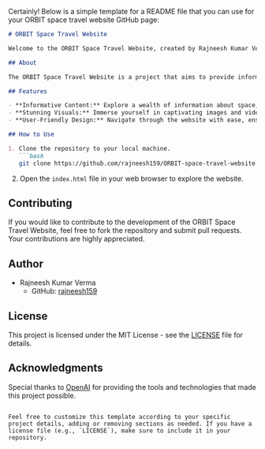 Certainly! Below is a simple template for a README file that you can use for your ORBIT space travel website GitHub page:

```markdown
# ORBIT Space Travel Website

Welcome to the ORBIT Space Travel Website, created by Rajneesh Kumar Verma.

## About

The ORBIT Space Travel Website is a project that aims to provide information and a visually appealing experience related to space travel. Whether you are a space enthusiast or someone curious about the wonders of the cosmos, this website is designed to cater to your interests.

## Features

- **Informative Content:** Explore a wealth of information about space, celestial bodies, and space travel.
- **Stunning Visuals:** Immerse yourself in captivating images and videos related to the vastness of space.
- **User-Friendly Design:** Navigate through the website with ease, ensuring a pleasant user experience.

## How to Use

1. Clone the repository to your local machine.
   ```bash
   git clone https://github.com/rajneesh159/ORBIT-space-travel-website.git
   ```

2. Open the `index.html` file in your web browser to explore the website.

## Contributing

If you would like to contribute to the development of the ORBIT Space Travel Website, feel free to fork the repository and submit pull requests. Your contributions are highly appreciated.

## Author

- Rajneesh Kumar Verma
  - GitHub: [rajneesh159](https://github.com/rajneesh159)

## License

This project is licensed under the MIT License - see the [LICENSE](LICENSE) file for details.

## Acknowledgments

Special thanks to [OpenAI](https://www.openai.com/) for providing the tools and technologies that made this project possible.

```

Feel free to customize this template according to your specific project details, adding or removing sections as needed. If you have a license file (e.g., `LICENSE`), make sure to include it in your repository.
